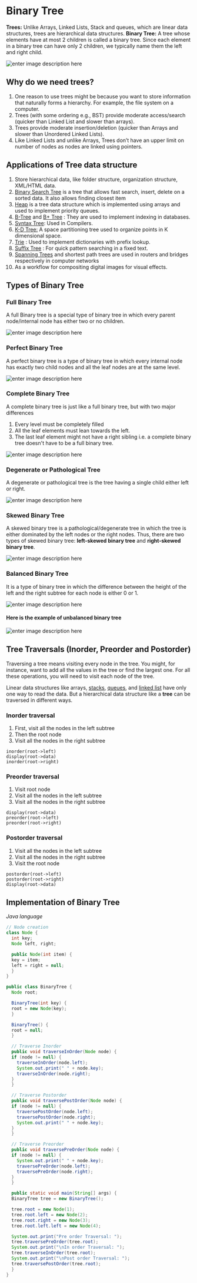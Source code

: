 # Binary Tree
**Trees:** Unlike Arrays, Linked Lists, Stack and queues, which are linear data structures, trees are hierarchical data structures.
**Binary Tree:** A tree whose elements have at most 2 children is called a binary tree. Since each element in a binary tree can have only 2 children, we typically name them the left and right child.

![enter image description here](https://cdn.programiz.com/sites/tutorial2program/files/binary-tree_0.png)

## Why do we need trees?

 1. One reason to use trees might be because you want to store information that naturally forms a hierarchy. For example, the file system on a computer.
 2. Trees (with some ordering e.g., BST) provide moderate access/search (quicker than Linked List and slower than arrays).
 3. Trees provide moderate insertion/deletion (quicker than Arrays and slower than Unordered Linked Lists).
 4. Like Linked Lists and unlike Arrays, Trees don’t have an upper limit on number of nodes as nodes are linked using pointers.

## Applications of Tree data structure
1.  Store hierarchical data, like folder structure, organization structure, XML/HTML data.
2.  [Binary Search Tree](http://www.geeksforgeeks.org/binary-search-tree-set-1-search-and-insertion/)  is a tree that allows fast search, insert, delete on a sorted data. It also allows finding closest item
3.  [Heap](https://www.geeksforgeeks.org/heap-data-structure/)  is a tree data structure which is implemented using arrays and used to implement priority queues.
4.  [B-Tree](https://www.geeksforgeeks.org/b-tree-set-1-introduction-2/)  and [B+ Tree](https://www.geeksforgeeks.org/database-file-indexing-b-tree-introduction/)  : They are used to implement indexing in databases.
5.  [Syntax Tree](https://www.geeksforgeeks.org/compiler-design-syntax-directed-translation/): Used in Compilers.
6.  [K-D Tree:](https://www.geeksforgeeks.org/k-dimensional-tree/)  A space partitioning tree used to organize points in K dimensional space.
7.  [Trie](http://www.geeksforgeeks.org/trie-insert-and-search/)  : Used to implement dictionaries with prefix lookup.
8.  [Suffix Tree](https://www.geeksforgeeks.org/pattern-searching-set-8-suffix-tree-introduction/)  : For quick pattern searching in a fixed text.
9.  [Spanning Trees](https://www.geeksforgeeks.org/applications-of-minimum-spanning-tree/)  and shortest path trees are used in routers and bridges respectively in computer networks
10.  As a workflow for compositing digital images for visual effects.

## Types of Binary Tree
### Full Binary Tree
A full Binary tree is a special type of binary tree in which every parent node/internal node has either two or no children.

![enter image description here](https://cdn.programiz.com/sites/tutorial2program/files/full-binary-tree_0.png)

### Perfect Binary Tree
A perfect binary tree is a type of binary tree in which every internal node has exactly two child nodes and all the leaf nodes are at the same level.

![enter image description here](https://cdn.programiz.com/sites/tutorial2program/files/perfect-binary-tree_0.png)

### Complete Binary Tree
A complete binary tree is just like a full binary tree, but with two major differences

1.  Every level must be completely filled
2.  All the leaf elements must lean towards the left.
3.  The last leaf element might not have a right sibling i.e. a complete binary tree doesn't have to be a full binary tree.

![enter image description here](https://cdn.programiz.com/sites/tutorial2program/files/complete-binary-tree_0.png)

### Degenerate or Pathological Tree
A degenerate or pathological tree is the tree having a single child either left or right.

![enter image description here](https://cdn.programiz.com/sites/tutorial2program/files/degenerate-binary-tree_0.png)

### Skewed Binary Tree
A skewed binary tree is a pathological/degenerate tree in which the tree is either dominated by the left nodes or the right nodes. Thus, there are two types of skewed binary tree:  **left-skewed binary tree**  and  **right-skewed binary tree**.

![enter image description here](https://cdn.programiz.com/sites/tutorial2program/files/skewed-binary-tree_0.png)

### Balanced Binary Tree
It is a type of binary tree in which the difference between the height of the left and the right subtree for each node is either 0 or 1.

![enter image description here](https://cdn.programiz.com/sites/tutorial2program/files/height-balanced_1.png)

#### Here is the example of **unbalanced binary tree**

![enter image description here](https://cdn.programiz.com/sites/tutorial2program/files/unbalanced-binary-tree.png)

## Tree Traversals (Inorder, Preorder and Postorder)

Traversing a tree means visiting every node in the tree. You might, for instance, want to add all the values in the tree or find the largest one. For all these operations, you will need to visit each node of the tree.

Linear data structures like arrays,  [stacks](https://www.programiz.com/data-structures/stack),  [queues](https://www.programiz.com/data-structures/queue), and  [linked list](https://www.programiz.com/data-structures/linked-list)  have only one way to read the data. But a hierarchical data structure like a  **tree** can be traversed in different ways.

### Inorder traversal

1.  First, visit all the nodes in the left subtree
2.  Then the root node
3.  Visit all the nodes in the right subtree
```
inorder(root->left)
display(root->data)
inorder(root->right)
```
### Preorder traversal

1.  Visit root node
2.  Visit all the nodes in the left subtree
3.  Visit all the nodes in the right subtree
```
display(root->data)
preorder(root->left)
preorder(root->right)
```
### Postorder traversal

1.  Visit all the nodes in the left subtree
2.  Visit all the nodes in the right subtree
3.  Visit the root node

```
postorder(root->left)
postorder(root->right)
display(root->data)
```

## Implementation of Binary Tree
*Java language*
```java
// Node creation
class Node {
  int key;
  Node left, right;

  public Node(int item) {
  key = item;
  left = right = null;
  }
}

public class BinaryTree {
  Node root;

  BinaryTree(int key) {
  root = new Node(key);
  }

  BinaryTree() {
  root = null;
  }

  // Traverse Inorder
  public void traverseInOrder(Node node) {
  if (node != null) {
    traverseInOrder(node.left);
    System.out.print(" " + node.key);
    traverseInOrder(node.right);
  }
  }

  // Traverse Postorder
  public void traversePostOrder(Node node) {
  if (node != null) {
    traversePostOrder(node.left);
    traversePostOrder(node.right);
    System.out.print(" " + node.key);
  }
  }

  // Traverse Preorder
  public void traversePreOrder(Node node) {
  if (node != null) {
    System.out.print(" " + node.key);
    traversePreOrder(node.left);
    traversePreOrder(node.right);
  }
  }

  public static void main(String[] args) {
  BinaryTree tree = new BinaryTree();

  tree.root = new Node(1);
  tree.root.left = new Node(2);
  tree.root.right = new Node(3);
  tree.root.left.left = new Node(4);

  System.out.print("Pre order Traversal: ");
  tree.traversePreOrder(tree.root);
  System.out.print("\nIn order Traversal: ");
  tree.traverseInOrder(tree.root);
  System.out.print("\nPost order Traversal: ");
  tree.traversePostOrder(tree.root);
  }
}
```











